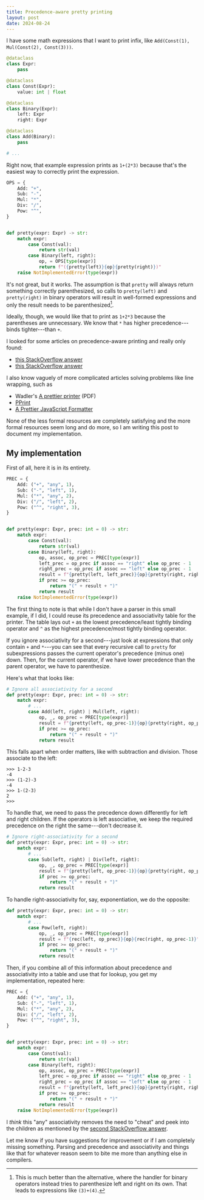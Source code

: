 ```yaml
---
title: Precedence-aware pretty printing
layout: post
date: 2024-08-24
---
```


I have some math expressions that I want to print infix, like
`Add(Const(1), Mul(Const(2), Const(3)))`.

```python
@dataclass
class Expr:
    pass

@dataclass
class Const(Expr):
    value: int | float

@dataclass
class Binary(Expr):
    left: Expr
    right: Expr

@dataclass
class Add(Binary):
    pass

# ...
```

Right now, that example expression prints as `1+(2*3)` because that's the
easiest way to correctly print the expression.

```python
OPS = {
    Add: "+",
    Sub: "-",
    Mul: "*",
    Div: "/",
    Pow: "^",
}


def pretty(expr: Expr) -> str:
    match expr:
        case Const(val):
            return str(val)
        case Binary(left, right):
            op, = OPS[type(expr)]
            return f"({pretty(left)}{op}{pretty(right)})"
    raise NotImplementedError(type(expr))
```

It's not great, but it works. The assumption is that `pretty` will always
return something correctly parenthesized, so calls to `pretty(left)` and
`pretty(right)` in binary operators will result in well-formed expressions and
only the result needs to be parenthesized[^over-paren].

[^over-paren]: This is much better than the alternative, where the handler for
    binary operators instead tries to parenthesize left and right on its own.
    That leads to expressions like `(3)+(4)`.

Ideally, though, we would like that to print as `1+2*3` because the parentheses
are unnecessary. We know that `*` has higher precedence---binds tighter---than
`+`.

I looked for some articles on precedence-aware printing and really only found:

* [this StackOverflow answer][first-stackoverflow]
* [this StackOverflow answer][second-stackoverflow]

[first-stackoverflow]: https://stackoverflow.com/questions/13708837/pretty-printing-ast-with-minimal-parentheses/16685965#16685965
[second-stackoverflow]: https://stackoverflow.com/questions/61159436/minimize-parenthesis-when-printing-expression/61160682#61160682

I also know vaguely of more complicated articles solving problems like line wrapping, such as

* Wadler's [A prettier printer](https://homepages.inf.ed.ac.uk/wadler/papers/prettier/prettier.pdf) (PDF)
* [PPrint](http://cambium.inria.fr/~fpottier/pprint/doc/pprint/)
* [A Prettier JavaScript Formatter](https://archive.jlongster.com/A-Prettier-Formatter)

None of the less formal resources are completely satisfying and the more formal
resources seem long and do more, so I am writing this post to document my
implementation.

## My implementation

First of all, here it is in its entirety.

```python
PREC = {
    Add: ("+", "any", 1),
    Sub: ("-", "left", 1),
    Mul: ("*", "any", 2),
    Div: ("/", "left", 2),
    Pow: ("^", "right", 3),
}


def pretty(expr: Expr, prec: int = 0) -> str:
    match expr:
        case Const(val):
            return str(val)
        case Binary(left, right):
            op, assoc, op_prec = PREC[type(expr)]
            left_prec = op_prec if assoc == "right" else op_prec - 1
            right_prec = op_prec if assoc == "left" else op_prec - 1
            result = f"{pretty(left, left_prec)}{op}{pretty(right, right_prec)}"
            if prec >= op_prec:
                return "(" + result + ")"
            return result
    raise NotImplementedError(type(expr))
```

The first thing to note is that while I don't have a parser in this small
example, if I did, I could reuse its precedence and associativity table for the
printer. The table lays out `+` as the lowest precedence/least tightly binding
operator and `^` as the highest precedence/most tightly binding operator.

If you ignore associativity for a second---just look at expressions that only
contain `+` and `*`---you can see that every recursive call to `pretty` for
subexpressions passes the current operator's precedence (minus one) down. Then,
for the current operator, if we have lower precedence than the parent operator,
we have to parenthesize.

Here's what that looks like:

```python
# Ignore all associativity for a second
def pretty(expr: Expr, prec: int = 0) -> str:
    match expr:
        # ...
        case Add(left, right) | Mul(left, right):
            op, _, op_prec = PREC[type(expr)]
            result = f"{pretty(left, op_prec-1)}{op}{pretty(right, op_prec-1)}"
            if prec >= op_prec:
                return "(" + result + ")"
            return result
```

This falls apart when order matters, like with subtraction and division. Those
associate to the left:

```console?prompt=>>>
>>> 1-2-3
-4
>>> (1-2)-3
-4
>>> 1-(2-3)
2
>>>
```

To handle that, we need to pass the precedence down differently for left and
right children. If the operators is left associative, we keep the required
precedence on the right the same---don't decrease it.

```python
# Ignore right-associativity for a second
def pretty(expr: Expr, prec: int = 0) -> str:
    match expr:
        # ...
        case Sub(left, right) | Div(left, right):
            op, _, op_prec = PREC[type(expr)]
            result = f"{pretty(left, op_prec-1)}{op}{pretty(right, op_prec)}"
            if prec >= op_prec:
                return "(" + result + ")"
            return result
```

To handle right-associativity for, say, exponentiation, we do the opposite:

```python
def pretty(expr: Expr, prec: int = 0) -> str:
    match expr:
        # ...
        case Pow(left, right):
            op, _, op_prec = PREC[type(expr)]
            result = f"{rec(left, op_prec)}{op}{rec(right, op_prec-1)}"
            if prec >= op_prec:
                return "(" + result + ")"
            return result
```

Then, if you combine all of this information about precedence and associativity
into a table and use that for lookup, you get my implementation, repeated here:

```python
PREC = {
    Add: ("+", "any", 1),
    Sub: ("-", "left", 1),
    Mul: ("*", "any", 2),
    Div: ("/", "left", 2),
    Pow: ("^", "right", 3),
}


def pretty(expr: Expr, prec: int = 0) -> str:
    match expr:
        case Const(val):
            return str(val)
        case Binary(left, right):
            op, assoc, op_prec = PREC[type(expr)]
            left_prec = op_prec if assoc == "right" else op_prec - 1
            right_prec = op_prec if assoc == "left" else op_prec - 1
            result = f"{pretty(left, left_prec)}{op}{pretty(right, right_prec)}"
            if prec >= op_prec:
                return "(" + result + ")"
            return result
    raise NotImplementedError(type(expr))
```

I *think* this "any" associativity removes the need to "cheat" and peek into
the children as mentioned by the [second StackOverflow
answer][second-stackoverflow].

Let me know if you have suggestions for improvement or if I am completely
missing something. Parsing and precedence and associativity and things like
that for whatever reason seem to bite me more than anything else in compilers.
